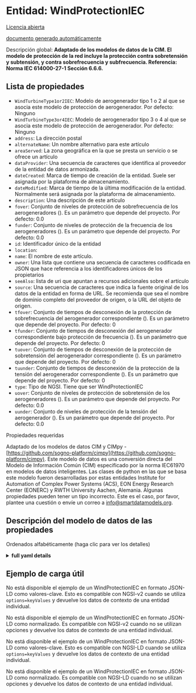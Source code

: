 Entidad: WindProtectionIEC  
==========================  
[Licencia abierta](https://github.com/smart-data-models//dataModel.EnergyCIM/blob/master/WindProtectionIEC/LICENSE.md)  
[documento generado automáticamente](https://docs.google.com/presentation/d/e/2PACX-1vTs-Ng5dIAwkg91oTTUdt8ua7woBXhPnwavZ0FxgR8BsAI_Ek3C5q97Nd94HS8KhP-r_quD4H0fgyt3/pub?start=false&loop=false&delayms=3000#slide=id.gb715ace035_0_60)  
Descripción global: **Adaptado de los modelos de datos de la CIM. El modelo de protección de la red incluye la protección contra sobretensión y subtensión, y contra sobrefrecuencia y subfrecuencia.  Referencia: Norma IEC 614000-27-1 Sección 6.6.6.**  

## Lista de propiedades  

- `WindTurbineType1or2IEC`: Modelo de aerogenerador tipo 1 o 2 al que se asocia este modelo de protección de aerogenerador. Por defecto: Ninguno  - `WindTurbineType3or4IEC`: Modelo de aerogenerador tipo 3 o 4 al que se asocia este modelo de protección de aerogenerador. Por defecto: Ninguno  - `address`: La dirección postal  - `alternateName`: Un nombre alternativo para este artículo  - `areaServed`: La zona geográfica en la que se presta un servicio o se ofrece un artículo  - `dataProvider`: Una secuencia de caracteres que identifica al proveedor de la entidad de datos armonizada.  - `dateCreated`: Marca de tiempo de creación de la entidad. Suele ser asignada por la plataforma de almacenamiento.  - `dateModified`: Marca de tiempo de la última modificación de la entidad. Normalmente será asignada por la plataforma de almacenamiento.  - `description`: Una descripción de este artículo  - `fover`: Conjunto de niveles de protección de sobrefrecuencia de los aerogeneradores (). Es un parámetro que depende del proyecto. Por defecto: 0.0  - `funder`: Conjunto de niveles de protección de la frecuencia de los aerogeneradores (). Es un parámetro que depende del proyecto. Por defecto: 0.0  - `id`: Identificador único de la entidad  - `location`:   - `name`: El nombre de este artículo.  - `owner`: Una lista que contiene una secuencia de caracteres codificada en JSON que hace referencia a los identificadores únicos de los propietarios  - `seeAlso`: lista de uri que apuntan a recursos adicionales sobre el artículo  - `source`: Una secuencia de caracteres que indica la fuente original de los datos de la entidad en forma de URL. Se recomienda que sea el nombre de dominio completo del proveedor de origen, o la URL del objeto de origen.  - `tfover`: Conjunto de tiempos de desconexión de la protección de sobrefrecuencia del aerogenerador correspondiente (). Es un parámetro que depende del proyecto. Por defecto: 0  - `tfunder`: Conjunto de tiempos de desconexión del aerogenerador correspondiente bajo protección de frecuencia (). Es un parámetro que depende del proyecto. Por defecto: 0  - `tuover`: Conjunto de tiempos de desconexión de la protección de sobretensión del aerogenerador correspondiente (). Es un parámetro que depende del proyecto. Por defecto: 0  - `tuunder`: Conjunto de tiempos de desconexión de la protección de la tensión del aerogenerador correspondiente (). Es un parámetro que depende del proyecto. Por defecto: 0  - `type`: Tipo de NGSI. Tiene que ser WindProtectionIEC  - `uover`: Conjunto de niveles de protección de sobretensión de los aerogeneradores (). Es un parámetro que depende del proyecto. Por defecto: 0.0  - `uunder`: Conjunto de niveles de protección de la tensión del aerogenerador (). Es un parámetro que depende del proyecto. Por defecto: 0.0    
Propiedades requeridas  
Adaptado de los modelos de datos CIM y CIMpy - [https://github.com/sogno-platform/cimpy](https://github.com/sogno-platform/cimpy). Este modelo de datos es una conversión directa del Modelo de Información Común (CIM) especificado por la norma IEC61970 en modelos de datos inteligentes. Las clases de python en las que se basa este modelo fueron desarrolladas por estas entidades Institute for Automation of Complex Power Systems (ACS), EON Energy Research Center (EONERC) y RWTH University Aachen, Alemania. Algunas propiedades pueden tener un tipo incorrecto. Este es el caso, por favor, plantee una cuestión o envíe un correo a info@smartdatamodels.org.  
## Descripción del modelo de datos de las propiedades  
Ordenados alfabéticamente (haga clic para ver los detalles)  
<details><summary><strong>full yaml details</strong></summary>    
```yaml  
WindProtectionIEC:    
  description: 'Adapted from CIM data models. The grid protection model includes protection against over and under voltage, and against over and under frequency.  Reference: IEC Standard 614000-27-1 Section 6.6.6.'    
  properties:    
    WindTurbineType1or2IEC:    
      description: 'Wind generator type 1 or 2 model with which this wind turbine protection model is associated. Default: None'    
      type: number    
      x-ngsi:    
        model: https://schema.org/Number    
    WindTurbineType3or4IEC:    
      description: 'Wind generator type 3 or 4 model with which this wind turbine protection model is associated. Default: None'    
      type: number    
      x-ngsi:    
        model: https://schema.org/Number    
    address:    
      description: 'The mailing address'    
      properties:    
        addressCountry:    
          description: 'Property. The country. For example, Spain. Model:''https://schema.org/addressCountry'''    
          type: string    
        addressLocality:    
          description: 'Property. The locality in which the street address is, and which is in the region. Model:''https://schema.org/addressLocality'''    
          type: string    
        addressRegion:    
          description: 'Property. The region in which the locality is, and which is in the country. Model:''https://schema.org/addressRegion'''    
          type: string    
        postOfficeBoxNumber:    
          description: 'Property. The post office box number for PO box addresses. For example, 03578. Model:''https://schema.org/postOfficeBoxNumber'''    
          type: string    
        postalCode:    
          description: 'Property. The postal code. For example, 24004. Model:''https://schema.org/https://schema.org/postalCode'''    
          type: string    
        streetAddress:    
          description: 'Property. The street address. Model:''https://schema.org/streetAddress'''    
          type: string    
      type: Property    
      x-ngsi:    
        model: https://schema.org/address    
    alternateName:    
      description: 'An alternative name for this item'    
      type: Property    
    areaServed:    
      description: 'The geographic area where a service or offered item is provided'    
      type: Property    
      x-ngsi:    
        model: https://schema.org/Text    
    dataProvider:    
      description: 'A sequence of characters identifying the provider of the harmonised data entity.'    
      type: Property    
    dateCreated:    
      description: 'Entity creation timestamp. This will usually be allocated by the storage platform.'    
      format: date-time    
      type: Property    
    dateModified:    
      description: 'Timestamp of the last modification of the entity. This will usually be allocated by the storage platform.'    
      format: date-time    
      type: Property    
    description:    
      description: 'A description of this item'    
      type: Property    
    fover:    
      description: 'Set of wind turbine over frequency protection levels (). It is project dependent parameter. Default: 0.0'    
      type: number    
      x-ngsi:    
        model: https://schema.org/Number    
    funder:    
      description: 'Set of wind turbine under frequency protection levels (). It is project dependent parameter. Default: 0.0'    
      type: number    
      x-ngsi:    
        model: https://schema.org/Number    
    id:    
      anyOf: &windprotectioniec_-_properties_-_owner_-_items_-_anyof    
        - description: 'Property. Identifier format of any NGSI entity'    
          maxLength: 256    
          minLength: 1    
          pattern: ^[\w\-\.\{\}\$\+\*\[\]`|~^@!,:\\]+$    
          type: string    
        - description: 'Property. Identifier format of any NGSI entity'    
          format: uri    
          type: string    
      description: 'Unique identifier of the entity'    
      type: Property    
    location:    
      $id: https://geojson.org/schema/Geometry.json    
      $schema: "http://json-schema.org/draft-07/schema#"    
      oneOf:    
        - properties:    
            bbox:    
              items:    
                type: number    
              minItems: 4    
              type: array    
            coordinates:    
              items:    
                type: number    
              minItems: 2    
              type: array    
            type:    
              enum:    
                - Point    
              type: string    
          required:    
            - type    
            - coordinates    
          title: 'GeoJSON Point'    
          type: object    
        - properties:    
            bbox:    
              items:    
                type: number    
              minItems: 4    
              type: array    
            coordinates:    
              items:    
                items:    
                  type: number    
                minItems: 2    
                type: array    
              minItems: 2    
              type: array    
            type:    
              enum:    
                - LineString    
              type: string    
          required:    
            - type    
            - coordinates    
          title: 'GeoJSON LineString'    
          type: object    
        - properties:    
            bbox:    
              items:    
                type: number    
              minItems: 4    
              type: array    
            coordinates:    
              items:    
                items:    
                  items:    
                    type: number    
                  minItems: 2    
                  type: array    
                minItems: 4    
                type: array    
              type: array    
            type:    
              enum:    
                - Polygon    
              type: string    
          required:    
            - type    
            - coordinates    
          title: 'GeoJSON Polygon'    
          type: object    
        - properties:    
            bbox:    
              items:    
                type: number    
              minItems: 4    
              type: array    
            coordinates:    
              items:    
                items:    
                  type: number    
                minItems: 2    
                type: array    
              type: array    
            type:    
              enum:    
                - MultiPoint    
              type: string    
          required:    
            - type    
            - coordinates    
          title: 'GeoJSON MultiPoint'    
          type: object    
        - properties:    
            bbox:    
              items:    
                type: number    
              minItems: 4    
              type: array    
            coordinates:    
              items:    
                items:    
                  items:    
                    type: number    
                  minItems: 2    
                  type: array    
                minItems: 2    
                type: array    
              type: array    
            type:    
              enum:    
                - MultiLineString    
              type: string    
          required:    
            - type    
            - coordinates    
          title: 'GeoJSON MultiLineString'    
          type: object    
        - properties:    
            bbox:    
              items:    
                type: number    
              minItems: 4    
              type: array    
            coordinates:    
              items:    
                items:    
                  items:    
                    items:    
                      type: number    
                    minItems: 2    
                    type: array    
                  minItems: 4    
                  type: array    
                type: array    
              type: array    
            type:    
              enum:    
                - MultiPolygon    
              type: string    
          required:    
            - type    
            - coordinates    
          title: 'GeoJSON MultiPolygon'    
          type: object    
      title: 'GeoJSON Geometry'    
    name:    
      description: 'The name of this item.'    
      type: Property    
    owner:    
      description: 'A List containing a JSON encoded sequence of characters referencing the unique Ids of the owner(s)'    
      items:    
        anyOf: *windprotectioniec_-_properties_-_owner_-_items_-_anyof    
        description: 'Property. Unique identifier of the entity'    
      type: Property    
    seeAlso:    
      description: 'list of uri pointing to additional resources about the item'    
      oneOf:    
        - items:    
            format: uri    
            type: string    
          minItems: 1    
          type: array    
        - format: uri    
          type: string    
      type: Property    
    source:    
      description: 'A sequence of characters giving the original source of the entity data as a URL. Recommended to be the fully qualified domain name of the source provider, or the URL to the source object.'    
      type: Property    
    tfover:    
      description: 'Set of corresponding wind turbine over frequency protection disconnection times (). It is project dependent parameter. Default: 0'    
      type: number    
      x-ngsi:    
        model: https://schema.org/Number    
    tfunder:    
      description: 'Set of corresponding wind turbine under frequency protection disconnection times (). It is project dependent parameter. Default: 0'    
      type: number    
      x-ngsi:    
        model: https://schema.org/Number    
    tuover:    
      description: 'Set of corresponding wind turbine over voltage protection disconnection times (). It is project dependent parameter. Default: 0'    
      type: number    
      x-ngsi:    
        model: https://schema.org/Number    
    tuunder:    
      description: 'Set of corresponding wind turbine under voltage protection disconnection times (). It is project dependent parameter. Default: 0'    
      type: number    
      x-ngsi:    
        model: https://schema.org/Number    
    type:    
      description: 'NGSI type. It has to be WindProtectionIEC'    
      enum:    
        - WindProtectionIEC    
      type: Property    
    uover:    
      description: 'Set of wind turbine over voltage protection levels (). It is project dependent parameter. Default: 0.0'    
      type: number    
      x-ngsi:    
        model: https://schema.org/Number    
    uunder:    
      description: 'Set of wind turbine under voltage protection levels (). It is project dependent parameter. Default: 0.0'    
      type: number    
      x-ngsi:    
        model: https://schema.org/Number    
  required: []    
  type: object    
```  
</details>    
## Ejemplo de carga útil  
No está disponible el ejemplo de un WindProtectionIEC en formato JSON-LD como valores-clave. Esto es compatible con NGSI-v2 cuando se utiliza `options=keyValues` y devuelve los datos de contexto de una entidad individual.  
No está disponible el ejemplo de un WindProtectionIEC en formato JSON-LD como normalizado. Es compatible con NGSI-v2 cuando no se utilizan opciones y devuelve los datos de contexto de una entidad individual.  
No está disponible el ejemplo de un WindProtectionIEC en formato JSON-LD como valores-clave. Esto es compatible con NGSI-LD cuando se utiliza `options=keyValues` y devuelve los datos de contexto de una entidad individual.  
No está disponible el ejemplo de un WindProtectionIEC en formato JSON-LD como normalizado. Es compatible con NGSI-LD cuando no se utilizan opciones y devuelve los datos de contexto de una entidad individual.  
